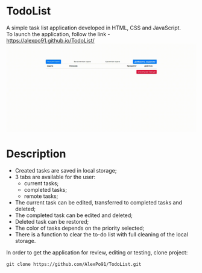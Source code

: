 # TodoList
A simple task list application developed in HTML, CSS and JavaScript.<br>
To launch the application, follow the link - https://alexpo91.github.io/TodoList/
<img src="/assets/image/demo.gif" alt="GIF" style="max-width:100%">


# Description
- Created tasks are saved in local storage;
- 3 tabs are available for the user:
	- current tasks;
	- completed tasks;
	- remote tasks;
- The current task can be edited, transferred to completed tasks and deleted;
- The completed task can be edited and deleted;
- Deleted task can be restored;
- The color of tasks depends on the priority selected;
- There is a function to clear the to-do list with full cleaning of the local storage.


In order to get the application for review, editing or testing, clone project:
```
git clone https://github.com/AlexPo91/TodoList.git
```
